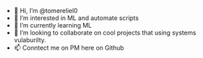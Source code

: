 - 👋 Hi, I’m @tomereliel0
- 👀 I’m interested in ML and automate scripts
- 🌱 I’m currently learning ML
- 💞️ I’m looking to collaborate on cool projects that using systems vulaburilty.
- 📫 Conntect me on PM here on Github

<!---
tomereliel0/tomereliel0 is a ✨ special ✨ repository because its `README.md` (this file) appears on your GitHub profile.
You can click the Preview link to take a look at your changes.
--->
